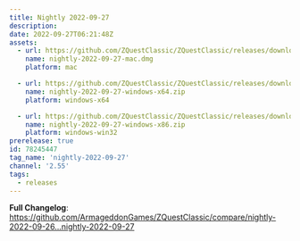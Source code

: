```yaml
---
title: Nightly 2022-09-27
description: 
date: 2022-09-27T06:21:48Z
assets: 
  - url: https://github.com/ZQuestClassic/ZQuestClassic/releases/download/nightly-2022-09-27/nightly-2022-09-27-mac.dmg
    name: nightly-2022-09-27-mac.dmg
    platform: mac

  - url: https://github.com/ZQuestClassic/ZQuestClassic/releases/download/nightly-2022-09-27/nightly-2022-09-27-windows-x64.zip
    name: nightly-2022-09-27-windows-x64.zip
    platform: windows-x64

  - url: https://github.com/ZQuestClassic/ZQuestClassic/releases/download/nightly-2022-09-27/nightly-2022-09-27-windows-x86.zip
    name: nightly-2022-09-27-windows-x86.zip
    platform: windows-win32
prerelease: true
id: 78245447
tag_name: 'nightly-2022-09-27'
channel: '2.55'
tags:
  - releases
---
```


**Full Changelog**: https://github.com/ArmageddonGames/ZQuestClassic/compare/nightly-2022-09-26...nightly-2022-09-27

